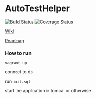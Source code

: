 # AutoTestHelper

[![Build Status](https://travis-ci.org/zouyonghao/AutoTestHelper.svg?branch=master)](https://travis-ci.org/zouyonghao/AutoTestHelper)
[![Coverage Status](https://coveralls.io/repos/github/zouyonghao/AutoTestHelper/badge.svg)](https://coveralls.io/github/zouyonghao/AutoTestHelper)

[Wiki](https://github.com/zouyonghao/AutoTestHelper/wiki)

[Roadmap](https://github.com/zouyonghao/AutoTestHelper/wiki/Roadmap)

### How to run

```vagrant up```

connect to db

run ```init.sql```

start the application in tomcat or otherwise

